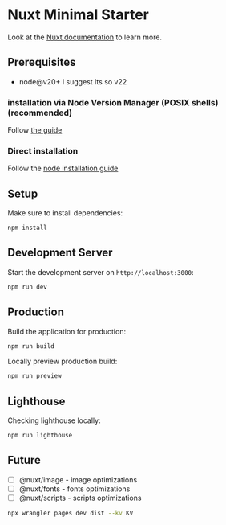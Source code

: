 # Nuxt Minimal Starter

Look at the [Nuxt documentation](https://nuxt.com/docs/getting-started/introduction) to learn more.

## Prerequisites

- node@v20+ I suggest lts so v22

### installation via Node Version Manager (POSIX shells) (recommended)

Follow [the guide](https://github.com/nvm-sh/nvm?tab=readme-ov-file#installing-and-updating)

### Direct installation

Follow the [node installation guide](https://nodejs.org/en/download)

## Setup

Make sure to install dependencies:

```bash
npm install
```

## Development Server

Start the development server on `http://localhost:3000`:

```bash
npm run dev
```

## Production

Build the application for production:

```bash
npm run build
```

Locally preview production build:

```bash
npm run preview
```

## Lighthouse

Checking lighthouse locally:

```bash
npm run lighthouse
```

## Future

- [ ] @nuxt/image - image optimizations
- [ ] @nuxt/fonts - fonts optimizations
- [ ] @nuxt/scripts - scripts optimizations

```bash
npx wrangler pages dev dist --kv KV
```
